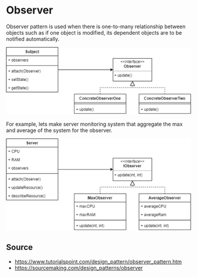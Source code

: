 # Observer

Observer pattern is used when there is one-to-many relationship between objects such as if one object is modified, its dependent objects are to be notified automatically.

![base](img/base.jpg)

For example, lets make server monitoring system that aggregate the max and average of the system for the observer.

![example](img/example.jpg)

## Source
- https://www.tutorialspoint.com/design_pattern/observer_pattern.htm
- https://sourcemaking.com/design_patterns/observer